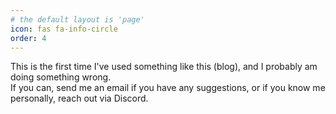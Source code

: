 ```yaml
---
# the default layout is 'page'
icon: fas fa-info-circle
order: 4
---
```


This is the first time I've used something like this (blog), and I probably am doing something wrong.  
If you can, send me an email if you have any suggestions, or if you know me personally, reach out via Discord.  
